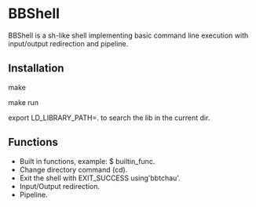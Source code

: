 # BBShell

BBShell is a sh-like shell implementing basic command line execution with input/output redirection and pipeline.

## Installation

make

make run

export LD_LIBRARY_PATH=. to search the lib in the current dir.

## Functions

* Built in functions, example: $ builtin_func.
* Change directory command (cd).
* Exit the shell with EXIT_SUCCESS using'bbtchau'.
* Input/Output redirection.
* Pipeline.